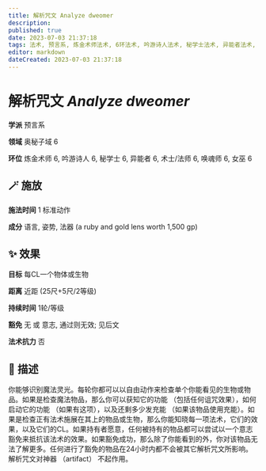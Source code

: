```yaml
---
title: 解析咒文 Analyze dweomer
description: 
published: true
date: 2023-07-03 21:37:18
tags: 法术, 预言系, 炼金术师法术, 6环法术, 吟游诗人法术, 秘学士法术, 异能者法术, 术士/法师法术, 唤魂师法术, 女巫法术, 奥秘子域
editor: markdown
dateCreated: 2023-07-03 21:37:18
---
```


# **解析咒文** *Analyze dweomer*

**学派** 预言系 

**领域** 奥秘子域 6

**环位** 炼金术师 6, 吟游诗人 6, 秘学士 6, 异能者 6, 术士/法师 6, 唤魂师 6, 女巫 6

## 🪄 施放

**施法时间** 1 标准动作

**成分** 语言, 姿势, 法器 (a ruby and gold lens worth 1,500 gp)

## ✨ 效果 

**目标** 每CL一个物体或生物 

**距离** 近距 (25尺+5尺/2等级)  

**持续时间** 1轮/等级 

**豁免** 无 或 意志, 通过则无效; 见后文

**法术抗力** 否

## 📖 描述

你能够识别魔法灵光。每轮你都可以以自由动作来检查单个你能看见的生物或物品。如果是检查魔法物品，那么你可以获知它的功能 （包括任何诅咒效果），如何启动它的功能 （如果有这项），以及还剩多少发充能 （如果该物品使用充能）。如果是检查正有法术施展在其上的物品或生物，那么你能知晓每一项法术，它们的效果，以及它们的CL。如果持有者愿意，任何被持有的物品都可以尝试以一个意志豁免来抵抗该法术的效果。如果豁免成功，那么除了你能看到的外，你对该物品无法了解更多。任何进行了豁免的物品在24小时内都不会被其它解析咒文所影响。解析咒文对神器 （artifact） 不起作用。
    